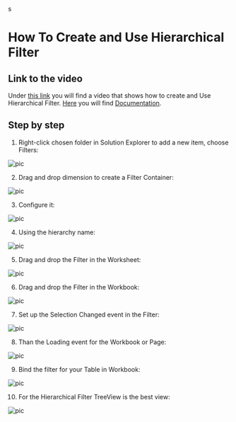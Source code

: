 s

# How To Create and Use Hierarchical Filter

## Link to the video

Under [this link](https://profitbasedocs.blob.core.windows.net/videos/Filter%20-%20Creating%20and%20using%20hierarchical%20filters.mp4) you will find a video that shows how to create and Use Hierarchical Filter. [Here](../../filters/index.md) you will find [Documentation](../../filters/index.md).
<br/>

## Step by step


1. Right-click chosen folder in Solution Explorer to add a new item, choose Filters:

![pic](https://profitbasedocs.blob.core.windows.net/images/HTflF%20(1).png)

2. Drag and drop dimension to create a Filter Container: 

![pic](https://profitbasedocs.blob.core.windows.net/images/HThierFil%20(1).png)

3. Configure it:
   
![pic](https://profitbasedocs.blob.core.windows.net/images/HThierFil%20(2).png)

4. Using the hierarchy name:

![pic](https://profitbasedocs.blob.core.windows.net/images/HThierFil%20(3).png)

5. Drag and drop the Filter in the Worksheet:

![pic](https://profitbasedocs.blob.core.windows.net/images/HThierFil%20(4).png)

6. Drag and drop the Filter in the Workbook:

![pic](https://profitbasedocs.blob.core.windows.net/images/HThierFil%20(5).png)

7. Set up the Selection Changed event in the Filter: 

![pic](https://profitbasedocs.blob.core.windows.net/images/HThierFil%20(6).png)

8. Than the Loading event for the Workbook or Page:
   
![pic](https://profitbasedocs.blob.core.windows.net/images/HTflF%20(6).png)


9. Bind the filter for your Table in Workbook:

![pic](https://profitbasedocs.blob.core.windows.net/images/HTflF%20(8).png)

10. For the Hierarchical Filter TreeView is the best view:

![pic](https://profitbasedocs.blob.core.windows.net/images/HThierFil%20(7).png)